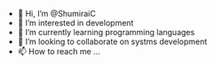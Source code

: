 - 👋 Hi, I’m @ShumiraiC
- 👀 I’m interested in development
- 🌱 I’m currently learning programming languages
- 💞️ I’m looking to collaborate on systms development 
- 📫 How to reach me ...

<!---
JaneChinoz/JaneChinoz is a ✨ special ✨ repository because its `README.md` (this file) appears on your GitHub profile.
You can click the Preview link to take a look at your changes.
--->
